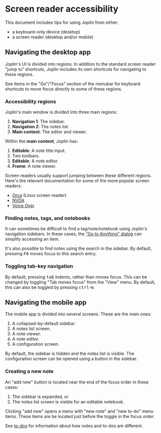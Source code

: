 # Screen reader accessibility

This document includes tips for using Joplin from either:
- a keyboard-only device (desktop)
- a screen reader (desktop and/or mobile)

## Navigating the desktop app

Joplin's UI is divided into regions. In addition to the standard screen reader "jump to" shortcuts, Joplin includes its own shortcuts for navigating to these regions.

See items in the "Go"/"Focus" section of the menubar for keyboard shortcuts to move focus directly to some of these regions.

### Accessibility regions

Joplin's main window is divided into three main regions:
1. **Navigation 1**: The sidebar.
2. **Navigation 2**: The notes list.
3. **Main content**: The editor and viewer.

Within the **main content**, Joplin has:
1. **Editable**: A note title input.
2. Two toolbars.
3. **Editable**: A note editor.
4. **Frame**: A note viewer.

Screen readers usually support jumping between these different regions. Here's the relevant documentation for some of the more popular screen readers:
- [Orca](https://help.gnome.org/users/orca/stable/howto_structural_navigation.html.en) (Linux screen reader)
- [NVDA](https://download.nvaccess.org/documentation/en/userGuide.html#SingleLetterNavigation)
- [Voice Over](https://www.apple.com/voiceover/info/guide/_1134.html#mchlp2719)

### Finding notes, tags, and notebooks

It can sometimes be difficult to find a tag/note/notebook using Joplin's navigation sidebars. In these cases, the ["Go to Anything" dialog](./search#goto-anything) can simplify accessing an item.

It's also possible to find notes using the search in the sidebar. By default, pressing <kbd>F6</kbd> moves focus to this search entry.

### Toggling tab-key navigation

By default, pressing <kbd>tab</kbd> indents, rather than moves focus. This can be changed by toggling "Tab moves focus" from the "View" menu. By default, this can also be toggled by pressing <kbd>ctrl</kbd>-<kbd>m</kbd>.

## Navigating the mobile app

The mobile app is divided into several screens. These are the main ones:
1. A collapsed-by-default sidebar.
2. A notes list screen.
3. A note viewer.
4. A note editor.
5. A configuration screen.

By default, the sidebar is hidden and the notes list is visible. The configuration screen can be opened using a button in the sidebar.

### Creating a new note

An "add new" button is located near the end of the focus order in these cases:
1. The sidebar is expanded, or
2. The notes list screen is visible for an editable notebook.

Clicking "add new" opens a menu with "new note" and "new to-do" menu items. These items are be located just before the toggle in the focus order.

See [to-dos](./to-dos) for information about how notes and to-dos are different.

